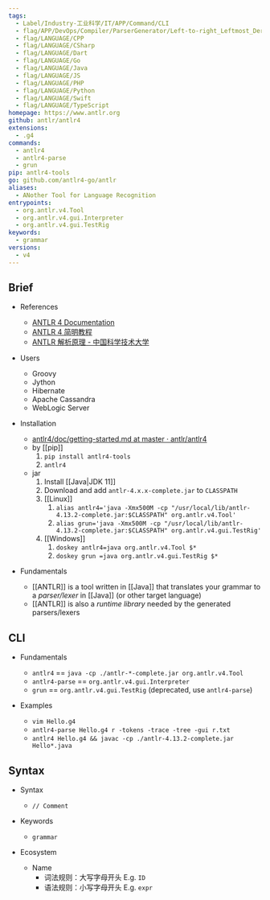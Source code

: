 ```yaml
---
tags:
  - Label/Industry-工业科学/IT/APP/Command/CLI
  - flag/APP/DevOps/Compiler/ParserGenerator/Left-to-right_Leftmost_Derivation
  - flag/LANGUAGE/CPP
  - flag/LANGUAGE/CSharp
  - flag/LANGUAGE/Dart
  - flag/LANGUAGE/Go
  - flag/LANGUAGE/Java
  - flag/LANGUAGE/JS
  - flag/LANGUAGE/PHP
  - flag/LANGUAGE/Python
  - flag/LANGUAGE/Swift
  - flag/LANGUAGE/TypeScript
homepage: https://www.antlr.org
github: antlr/antlr4
extensions:
  - .g4
commands:
  - antlr4
  - antlr4-parse
  - grun
pip: antlr4-tools
go: github.com/antlr4-go/antlr
aliases:
  - ANother Tool for Language Recognition
entrypoints:
  - org.antlr.v4.Tool
  - org.antlr.v4.gui.Interpreter
  - org.antlr.v4.gui.TestRig
keywords:
  - grammar
versions:
  - v4
---
```


## Brief

- References
    - [ANTLR 4 Documentation](https://github.com/antlr/antlr4/blob/master/doc/index.md)
    - [ANTLR 4 简明教程](https://wizardforcel.gitbooks.io/antlr4-short-course/content/)
    - [ANTLR 解析原理 - 中国科学技术大学](http://staff.ustc.edu.cn/~yuzhang/compiler/2019f/lectures/allstar.pdf)

- Users
    - Groovy
    - Jython
    - Hibernate
    - Apache Cassandra
    - WebLogic Server

- Installation
    - [antlr4/doc/getting-started.md at master · antlr/antlr4](https://github.com/antlr/antlr4/blob/master/doc/getting-started.md)
    - by [[pip]]
        1. `pip install antlr4-tools`
        2. `antlr4`
    - jar
        1. Install [[Java|JDK 11]]
        2. Download and add `antlr-4.x.x-complete.jar` to `CLASSPATH`
        3. [[Linux]]
            1. `alias antlr4='java -Xmx500M -cp "/usr/local/lib/antlr-4.13.2-complete.jar:$CLASSPATH" org.antlr.v4.Tool'`
            2. `alias grun='java -Xmx500M -cp "/usr/local/lib/antlr-4.13.2-complete.jar:$CLASSPATH" org.antlr.v4.gui.TestRig'`
        4. [[Windows]]
            1. `doskey antlr4=java org.antlr.v4.Tool $*`
            2. `doskey grun =java org.antlr.v4.gui.TestRig $*`

- Fundamentals
    - [[ANTLR]] is a tool written in [[Java]] that translates your grammar to a *parser/lexer* in [[Java]] (or other target language)
    - [[ANTLR]] is also a *runtime library* needed by the generated parsers/lexers

## CLI

- Fundamentals
    - `antlr4` == `java -cp ./antlr-*-complete.jar org.antlr.v4.Tool`
    - `antlr4-parse` == `org.antlr.v4.gui.Interpreter`
    - `grun` == `org.antlr.v4.gui.TestRig` (deprecated, use `antlr4-parse`)

- Examples
    - `vim Hello.g4`
    - `antlr4-parse Hello.g4 r -tokens -trace -tree -gui r.txt`
    - `antlr4 Hello.g4 && javac -cp ./antlr-4.13.2-complete.jar Hello*.java`

## Syntax

- Syntax
    - `// Comment`

- Keywords
    - `grammar`

- Ecosystem
    - Name
        - 词法规则：大写字母开头 E.g. `ID`
        - 语法规则：小写字母开头 E.g. `expr`
